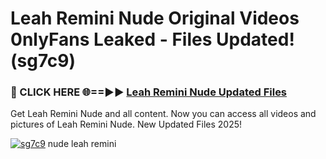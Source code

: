 # Leah Remini Nude Original Videos 0nlyFans Leaked - Files Updated! (sg7c9)

<h3>🔴 CLICK HERE 🌐==►► <a href="https://tinyurl.com/5h6xmrr3" rel="nofollow">Leah Remini Nude Updated Files</a></h3>

Get Leah Remini Nude and all content. Now you can access all videos and pictures of Leah Remini Nude. New Updated Files 2025!

[![sg7c9](https://i.imgur.com/KVD873Z.gif)](https://tinyurl.com/5h6xmrr3)
nude leah remini